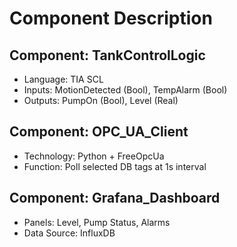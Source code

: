 # Component Description

## Component: TankControlLogic
- Language: TIA SCL
- Inputs: MotionDetected (Bool), TempAlarm (Bool)
- Outputs: PumpOn (Bool), Level (Real)

## Component: OPC_UA_Client
- Technology: Python + FreeOpcUa
- Function: Poll selected DB tags at 1s interval

## Component: Grafana_Dashboard
- Panels: Level, Pump Status, Alarms
- Data Source: InfluxDB
